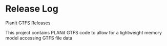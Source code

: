# Release Log

PlanIt GTFS Releases

This project contains PLANit GTFS code to allow for a lightweight memory model accessing GTFS file data

